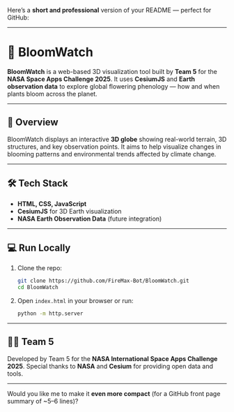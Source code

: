 Here’s a **short and professional** version of your README — perfect for GitHub:

---

# 🌸 BloomWatch

**BloomWatch** is a web-based 3D visualization tool built by **Team 5** for the **NASA Space Apps Challenge 2025**.
It uses **CesiumJS** and **Earth observation data** to explore global flowering phenology — how and when plants bloom across the planet.

---

## 🚀 Overview

BloomWatch displays an interactive **3D globe** showing real-world terrain, 3D structures, and key observation points.
It aims to help visualize changes in blooming patterns and environmental trends affected by climate change.

---

## 🛠️ Tech Stack

* **HTML, CSS, JavaScript**
* **CesiumJS** for 3D Earth visualization
* **NASA Earth Observation Data** (future integration)

---

## 💻 Run Locally

1. Clone the repo:

   ```bash
   git clone https://github.com/FireMax-Bot/BloomWatch.git
   cd BloomWatch
   ```
2. Open `index.html` in your browser or run:

   ```bash
   python -m http.server
   ```

---

## 👨‍🚀 Team 5

Developed by Team 5 for the **NASA International Space Apps Challenge 2025**.
Special thanks to **NASA** and **Cesium** for providing open data and tools.

---

Would you like me to make it **even more compact** (for a GitHub front page summary of ~5–6 lines)?
